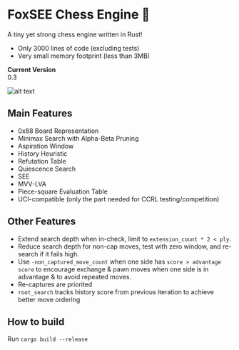 # FoxSEE Chess Engine 🦊
A tiny yet strong chess engine written in Rust!  

- Only 3000 lines of code (excluding tests)
- Very small memory footprint (less than 3MB)

**Current Version**  
0.3

![alt text](https://travis-ci.org/redsalmon91/FoxSEE.svg?branch=master)

## Main Features

- 0x88 Board Representation
- Minimax Search with Alpha-Beta Pruning
- Aspiration Window
- History Heuristic
- Refutation Table
- Quiescence Search
- SEE
- MVV-LVA
- Piece-square Evaluation Table
- UCI-compatible (only the part needed for CCRL testing/competition)

## Other Features

- Extend search depth when in-check, limit to `extension_count * 2 < ply`.
- Reduce search depth for non-cap moves, test with zero window, and re-search if it fails high.
- Use `-non_captured_move_count` when one side has `score > advantage score` to encourage exchange & pawn moves when one side is in advantage & to avoid repeated moves.
- Re-captures are priorited
- `root_search` tracks history score from previous iteration to achieve better move ordering

## How to build
Run `cargo build --release`
